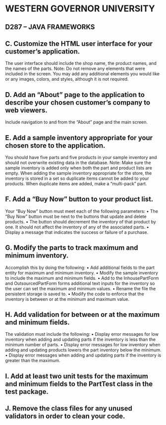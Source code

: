 
# WESTERN GOVERNOR UNIVERSITY 
## D287 – JAVA FRAMEWORKS


## C.  Customize the HTML user interface for your customer’s application. 
The user interface should include the shop name, the product names, and the names of the parts.
Note: Do not remove any elements that were included in the screen. You may add any additional elements you would like or any images, colors, and styles, although it is not required.


## D.  Add an “About” page to the application to describe your chosen customer’s company to web viewers. 
Include navigation to and from the “About” page and the main screen.


## E.  Add a sample inventory appropriate for your chosen store to the application. 
You should have five parts and five products in your sample inventory and should not overwrite existing data in the database.
Note: Make sure the sample inventory is added only when both the part and product lists are empty. When adding the sample inventory appropriate for the store, the inventory is stored in a set so duplicate items cannot be added to your products. When duplicate items are added, make a “multi-pack” part.


## F.  Add a “Buy Now” button to your product list. 
Your “Buy Now” button must meet each of the following parameters:
•  The “Buy Now” button must be next to the buttons that update and delete products.
•  The button should decrement the inventory of that product by one. It should not affect the inventory of any of the associated parts.
•  Display a message that indicates the success or failure of a purchase.


## G.  Modify the parts to track maximum and minimum inventory.
Accomplish this by doing the following:
•  Add additional fields to the part entity for maximum and minimum inventory.
•  Modify the sample inventory to include the maximum and minimum fields.
•  Add to the InhousePartForm and OutsourcedPartForm forms additional text inputs for the inventory so the user can set the maximum and minimum values.
•  Rename the file the persistent storage is saved to.
•  Modify the code to enforce that the inventory is between or at the minimum and maximum value.


## H.  Add validation for between or at the maximum and minimum fields. 
The validation must include the following:
•  Display error messages for low inventory when adding and updating parts if the inventory is less than the minimum number of parts.
•  Display error messages for low inventory when adding and updating products lowers the part inventory below the minimum.
•  Display error messages when adding and updating parts if the inventory is greater than the maximum.


## I.  Add at least two unit tests for the maximum and minimum fields to the PartTest class in the test package.


## J.  Remove the class files for any unused validators in order to clean your code.
